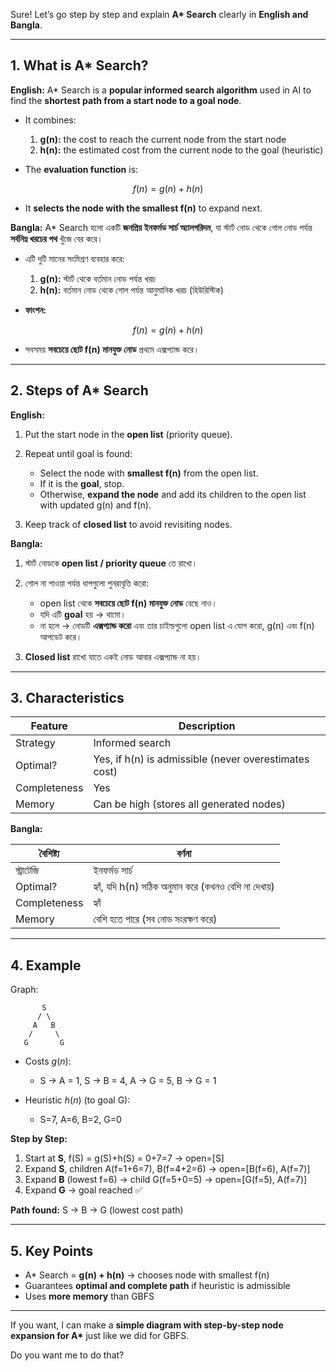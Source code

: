 Sure! Let’s go step by step and explain **A\* Search** clearly in **English and Bangla**.

---

## **1. What is A\* Search?**

**English:**
A\* Search is a **popular informed search algorithm** used in AI to find the **shortest path from a start node to a goal node**.

* It combines:

  1. **g(n):** the cost to reach the current node from the start node
  2. **h(n):** the estimated cost from the current node to the goal (heuristic)

* The **evaluation function** is:

$$
f(n) = g(n) + h(n)
$$

* It **selects the node with the smallest f(n)** to expand next.

**Bangla:**
A\* Search হলো একটি **জনপ্রিয় ইনফর্মড সার্চ অ্যালগরিদম**, যা স্টার্ট নোড থেকে গোল নোড পর্যন্ত **সর্বনিম্ন খরচের পথ** খুঁজে বের করে।

* এটি দুটি মানের সংমিশ্রণ ব্যবহার করে:

  1. **g(n):** স্টার্ট থেকে বর্তমান নোড পর্যন্ত খরচ
  2. **h(n):** বর্তমান নোড থেকে গোল পর্যন্ত আনুমানিক খরচ (হিউরিস্টিক)

* **ফাংশন:**

$$
f(n) = g(n) + h(n)
$$

* সবসময় **সবচেয়ে ছোট f(n) মানযুক্ত নোড** প্রথমে এক্সপ্যান্ড করে।

---

## **2. Steps of A\* Search**

**English:**

1. Put the start node in the **open list** (priority queue).
2. Repeat until goal is found:

   * Select the node with **smallest f(n)** from the open list.
   * If it is the **goal**, stop.
   * Otherwise, **expand the node** and add its children to the open list with updated g(n) and f(n).
3. Keep track of **closed list** to avoid revisiting nodes.

**Bangla:**

1. স্টার্ট নোডকে **open list / priority queue** তে রাখো।
2. গোল না পাওয়া পর্যন্ত ধাপগুলো পুনরাবৃত্তি করো:

   * open list থেকে **সবচেয়ে ছোট f(n) মানযুক্ত নোড** বেছে নাও।
   * যদি এটি **goal** হয় → থামো।
   * না হলে → নোডটি **এক্সপ্যান্ড করো** এবং তার চাইল্ডগুলো open list এ যোগ করো, g(n) এবং f(n) আপডেট করে।
3. **Closed list** রাখো যাতে একই নোড আবার এক্সপ্যান্ড না হয়।

---

## **3. Characteristics**

| Feature      | Description                                           |
| ------------ | ----------------------------------------------------- |
| Strategy     | Informed search                                       |
| Optimal?     | Yes, if h(n) is admissible (never overestimates cost) |
| Completeness | Yes                                                   |
| Memory       | Can be high (stores all generated nodes)              |

**Bangla:**

| বৈশিষ্ট্য    | বর্ণনা                                                |
| ------------ | ----------------------------------------------------- |
| স্ট্রাটেজি   | ইনফর্মড সার্চ                                         |
| Optimal?     | হ্যাঁ, যদি h(n) সঠিক অনুমান করে (কখনও বেশি না দেখায়) |
| Completeness | হ্যাঁ                                                 |
| Memory       | বেশি হতে পারে (সব নোড সংরক্ষণ করে)                    |

---

## **4. Example**

Graph:

```
       S
      / \
     A   B
    /     \
   G       G
```

* Costs $g(n)$:

  * S → A = 1, S → B = 4, A → G = 5, B → G = 1
* Heuristic $h(n)$ (to goal G):

  * S=7, A=6, B=2, G=0

**Step by Step:**

1. Start at **S**, f(S) = g(S)+h(S) = 0+7=7 → open=\[S]
2. Expand **S**, children A(f=1+6=7), B(f=4+2=6) → open=\[B(f=6), A(f=7)]
3. Expand **B** (lowest f=6) → child G(f=5+0=5) → open=\[G(f=5), A(f=7)]
4. Expand **G** → goal reached ✅

**Path found:** S → B → G (lowest cost path)

---

## **5. Key Points**

* A\* Search = **g(n) + h(n)** → chooses node with smallest f(n)
* Guarantees **optimal and complete path** if heuristic is admissible
* Uses **more memory** than GBFS

---

If you want, I can make a **simple diagram with step-by-step node expansion for A\*** just like we did for GBFS.

Do you want me to do that?

